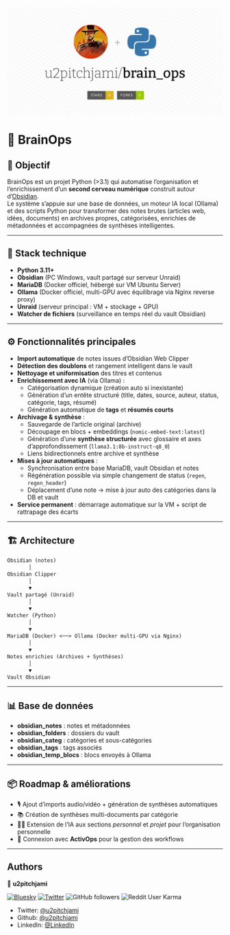 ![Projet Logo](brain_ops.svg)

# 🧠 BrainOps

## 🚀 Objectif
BrainOps est un projet Python (>3.1) qui automatise l’organisation et l’enrichissement d’un **second cerveau numérique** construit autour d’[Obsidian](https://obsidian.md).  
Le système s’appuie sur une base de données, un moteur IA local (Ollama) et des scripts Python pour transformer des notes brutes (articles web, idées, documents) en archives propres, catégorisées, enrichies de métadonnées et accompagnées de synthèses intelligentes.

---

## 🧰 Stack technique
- **Python 3.11+**
- **Obsidian** (PC Windows, vault partagé sur serveur Unraid)
- **MariaDB** (Docker officiel, hébergé sur VM Ubuntu Server)
- **Ollama** (Docker officiel, multi-GPU avec équilibrage via Nginx reverse proxy)
- **Unraid** (serveur principal : VM + stockage + GPU)
- **Watcher de fichiers** (surveillance en temps réel du vault Obsidian)

---

## ⚙️ Fonctionnalités principales
- **Import automatique** de notes issues d’Obsidian Web Clipper  
- **Détection des doublons** et rangement intelligent dans le vault  
- **Nettoyage et uniformisation** des titres et contenus  
- **Enrichissement avec IA** (via Ollama) :
  - Catégorisation dynamique (création auto si inexistante)
  - Génération d’un entête structuré (title, dates, source, auteur, status, catégorie, tags, résumé)
  - Génération automatique de **tags** et **résumés courts**
- **Archivage & synthèse** :
  - Sauvegarde de l’article original (archive)
  - Découpage en blocs + embeddings (`nomic-embed-text:latest`)
  - Génération d’une **synthèse structurée** avec glossaire et axes d’approfondissement (`llama3.1:8b-instruct-q8_0`)
  - Liens bidirectionnels entre archive et synthèse
- **Mises à jour automatiques** :
  - Synchronisation entre base MariaDB, vault Obsidian et notes
  - Régénération possible via simple changement de status (`regen`, `regen_header`)
  - Déplacement d’une note → mise à jour auto des catégories dans la DB et vault
- **Service permanent** : démarrage automatique sur la VM + script de rattrapage des écarts

---

## 🏗️ Architecture
```
Obsidian (notes) 
       │
Obsidian Clipper
       │
       ▼
Vault partagé (Unraid)
       │
       ▼
Watcher (Python)
       │
       ▼
MariaDB (Docker) <──> Ollama (Docker multi-GPU via Nginx)
       │
       ▼
Notes enrichies (Archives + Synthèses)
       │
       ▼
Vault Obsidian
```
---

## 📊 Base de données
- **obsidian_notes** : notes et métadonnées  
- **obsidian_folders** : dossiers du vault  
- **obsidian_categ** : catégories et sous-catégories  
- **obsidian_tags** : tags associés  
- **obsidian_temp_blocs** : blocs envoyés à Ollama  

---

## 📦 Roadmap & améliorations
- 🎙️ Ajout d’imports audio/vidéo + génération de synthèses automatiques  
- 📚 Création de synthèses multi-documents par catégorie  
- 🧑‍💼 Extension de l’IA aux sections *personnal* et *projet* pour l’organisation personnelle  
- 🔗 Connexion avec **ActivOps** pour la gestion des workflows  

---

## Authors

👤 **u2pitchjami**

[![Bluesky](https://img.shields.io/badge/Bluesky-Follow-blue?logo=bluesky)](https://bsky.app/profile/u2pitchjami.bsky.social)
[![Twitter](https://img.shields.io/twitter/follow/u2pitchjami.svg?style=social)](https://twitter.com/u2pitchjami)
![GitHub followers](https://img.shields.io/github/followers/u2pitchjami)
![Reddit User Karma](https://img.shields.io/reddit/user-karma/combined/u2pitchjami)

* Twitter: [@u2pitchjami](https://twitter.com/u2pitchjami)
* Github: [@u2pitchjami](https://github.com/u2pitchjami)
* LinkedIn: [@LinkedIn](https://linkedin.com/in/thierry-beugnet-a7761672)
